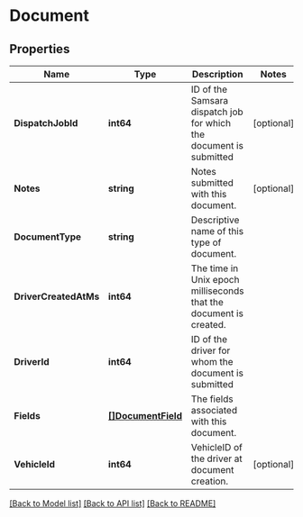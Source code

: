# Document

## Properties
Name | Type | Description | Notes
------------ | ------------- | ------------- | -------------
**DispatchJobId** | **int64** | ID of the Samsara dispatch job for which the document is submitted | [optional] 
**Notes** | **string** | Notes submitted with this document. | [optional] 
**DocumentType** | **string** | Descriptive name of this type of document. | 
**DriverCreatedAtMs** | **int64** | The time in Unix epoch milliseconds that the document is created. | 
**DriverId** | **int64** | ID of the driver for whom the document is submitted | 
**Fields** | [**[]DocumentField**](DocumentField.md) | The fields associated with this document. | 
**VehicleId** | **int64** | VehicleID of the driver at document creation. | [optional] 

[[Back to Model list]](../README.md#documentation-for-models) [[Back to API list]](../README.md#documentation-for-api-endpoints) [[Back to README]](../README.md)


